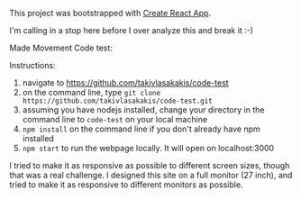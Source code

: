 This project was bootstrapped with [Create React App](https://github.com/facebookincubator/create-react-app).

I'm calling in a stop here before I over analyze this and break it :-)

Made Movement Code test:

Instructions: 
  1. navigate to https://github.com/takivlasakakis/code-test
  2. on the command line, type `git clone https://github.com/takivlasakakis/code-test.git`
  3. assuming you have nodejs installed, change your directory in the command line to `code-test` on your local machine
  4. `npm install` on the command line if you don't already have npm installed
  5. `npm start` to run the webpage locally. It will open on localhost:3000

  I tried to make it as responsive as possible to different screen sizes, though that was a real challenge. I designed this site on a full monitor (27 inch), and tried to make it as responsive to different monitors as possible.